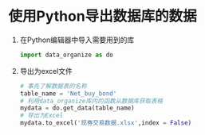 # 使用Python导出数据库的数据

1. 在Python编辑器中导入需要用到的库

   ```python
   import data_organize as do
   ```

2. 导出为excel文件

   ```python
   # 事先了解数据表的名称
   table_name = 'Net_buy_bond'
   # 利用data_organize库内的函数从数据库获取表格
   mydata = do.get_data(table_name)
   # 导出为Excel
   mydata.to_excel('现券交易数据.xlsx',index = False)
   ```

